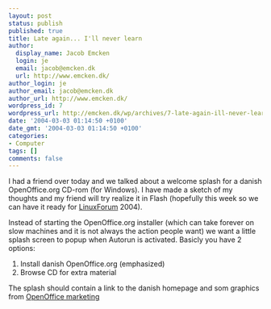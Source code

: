 ```yaml
---
layout: post
status: publish
published: true
title: Late again... I'll never learn
author:
  display_name: Jacob Emcken
  login: je
  email: jacob@emcken.dk
  url: http://www.emcken.dk/
author_login: je
author_email: jacob@emcken.dk
author_url: http://www.emcken.dk/
wordpress_id: 7
wordpress_url: http://emcken.dk/wp/archives/7-late-again-ill-never-learn.html
date: '2004-03-03 01:14:50 +0100'
date_gmt: '2004-03-03 01:14:50 +0100'
categories:
- Computer
tags: []
comments: false
---
```

<a href="/weblog/uploads/OpenOffice_autorun_sketch.png"><img style='border: 0px;padding-left: 5px;padding-right: 5px;float: right;vertical-align: top' src='/weblog/uploads/OpenOffice_autorun_sketch.thumb.png' alt='' /></a> I had a friend over today and we talked about a welcome splash for a danish OpenOffice.org CD-rom (for Windows). I have made a sketch of my thoughts and my friend will try realize it in Flash (hopefully this week so we can have it ready for <a href="http://www.linuxforum.dk/">LinuxForum</a> 2004).

Instead of starting the OpenOffice.org installer (which can take forever on slow machines and it is not always the action people want) we want a little splash screen to popup when Autorun is activated. Basicly you have 2 options:

1.  Install danish OpenOffice.org (emphasized)
2.  Browse CD for extra material

The splash should contain a link to the danish homepage and som graphics from <a href="http://www.ooodocs.org/graphics/1.1/index.html">OpenOffice marketing</a>

